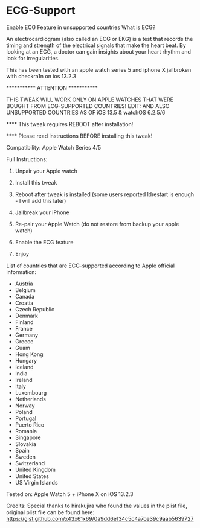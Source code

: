 # ECG-Support
Enable ECG Feature in unsupported countries
What is ECG?

An electrocardiogram (also called an ECG or EKG) is a test that records the timing and strength of the electrical signals that make the heart beat. By looking at an ECG, a doctor can gain insights about your heart rhythm and look for irregularities.


This has been tested with an apple watch series 5 and iphone X jailbroken with checkra1n on ios 13.2.3

*********** ATTENTION ***********

THIS TWEAK WILL WORK ONLY ON APPLE WATCHES THAT WERE BOUGHT FROM ECG-SUPPORTED COUNTRIES!
EDIT: AND ALSO UNSUPPORTED COUNTRIES AS OF iOS 13.5 & watchOS 6.2.5/6

**** This tweak requires REBOOT after installation!

**** Please read instructions BEFORE installing this tweak!

Compatibility: Apple Watch Series 4/5

Full Instructions:

1. Unpair your Apple watch

2. Install this tweak

3. Reboot after tweak is installed (some users reported ldrestart is enough - I will add this later)

4. Jailbreak your iPhone

5. Re-pair your Apple Watch (do not restore from backup your apple watch)

6. Enable the ECG feature

7. Enjoy

List of countries that are ECG-supported according to Apple official information:
- Austria
- Belgium
- Canada
- Croatia
- Czech Republic
- Denmark
- Finland
- France
- Germany
- Greece
- Guam
- Hong Kong
- Hungary
- Iceland
- India
- Ireland
- Italy
- Luxembourg
- Netherlands
- Norway
- Poland
- Portugal
- Puerto Rico
- Romania
- Singapore
- Slovakia
- Spain
- Sweden
- Switzerland
- United Kingdom
- United States
- US Virgin Islands

Tested on: Apple Watch 5 + iPhone X on iOS 13.2.3

Credits: Special thanks to hirakujira who found the values in the plist file, original plist file can be found here: https://gist.github.com/x43x61x69/0a9dd6e134c5c4a7ce39c9aab5639727
